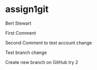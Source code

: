 # assign1git
Bert Stewart

First Comment

Second Comment to test account change

Test branch change

Create new branch on GitHub try 2
